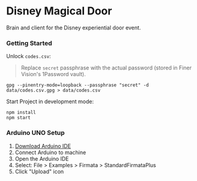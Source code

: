 # Disney Magical Door

Brain and client for the Disney experiential door event.

### Getting Started

Unlock `codes.csv`:

> Replace `secret` passphrase with the actual password (stored in Finer Vision's 1Password vault).

```shell
gpg --pinentry-mode=loopback --passphrase "secret" -d data/codes.csv.gpg > data/codes.csv
```

Start Project in development mode:

```shell
npm install
npm start
```

### Arduino UNO Setup

1. [Download Arduino IDE](https://www.arduino.cc/en/software)
2. Connect Arduino to machine
3. Open the Arduino IDE
4. Select: File > Examples > Firmata > StandardFirmataPlus
5. Click "Upload" icon
